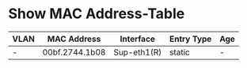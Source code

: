 
# Show MAC Address-Table
| VLAN | MAC Address | Interface | Entry Type | Age |
| ---- | ----------- | --------- | ---------- | --- |
| - | 00bf.2744.1b08 | Sup-eth1(R) | static | - |
